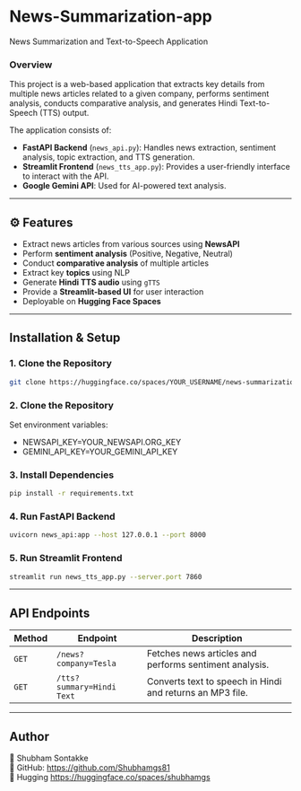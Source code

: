 # News-Summarization-app
News Summarization and Text-to-Speech Application

### **Overview**
This project is a web-based application that extracts key details from multiple news articles related to a given company, performs sentiment analysis, conducts comparative analysis, and generates Hindi Text-to-Speech (TTS) output.

The application consists of:
- **FastAPI Backend** (`news_api.py`): Handles news extraction, sentiment analysis, topic extraction, and TTS generation.
- **Streamlit Frontend** (`news_tts_app.py`): Provides a user-friendly interface to interact with the API.
- **Google Gemini API**: Used for AI-powered text analysis.

---

## **⚙️ Features**
- Extract news articles from various sources using **NewsAPI**  
- Perform **sentiment analysis** (Positive, Negative, Neutral)  
- Conduct **comparative analysis** of multiple articles  
- Extract key **topics** using NLP  
- Generate **Hindi TTS audio** using `gTTS`  
- Provide a **Streamlit-based UI** for user interaction  
- Deployable on **Hugging Face Spaces**  

---

## **Installation & Setup**
### **1️. Clone the Repository**
```bash
git clone https://huggingface.co/spaces/YOUR_USERNAME/news-summarization-app
```

### **2. Clone the Repository**
Set environment variables:
- NEWSAPI_KEY=YOUR_NEWSAPI.ORG_KEY
- GEMINI_API_KEY=YOUR_GEMINI_API_KEY

### **3. Install Dependencies**
```bash
pip install -r requirements.txt
```

### **4. Run FastAPI Backend**
```bash
uvicorn news_api:app --host 127.0.0.1 --port 8000
```

### **5. Run Streamlit Frontend**
```bash
streamlit run news_tts_app.py --server.port 7860
```
---

## **API Endpoints** 
| **Method** | **Endpoint** | **Description** |
|------------|-------------|----------------|
| `GET` | `/news?company=Tesla` | Fetches news articles and performs sentiment analysis. |
| `GET` | `/tts?summary=Hindi Text` | Converts text to speech in Hindi and returns an MP3 file. |

---

## **Author** 
👤 Shubham Sontakke  
🔗 GitHub: https://github.com/Shubhamgs81  
🔗 Hugging https://huggingface.co/spaces/shubhamgs  
